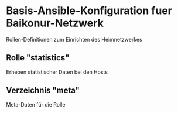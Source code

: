 # Basis-Ansible-Konfiguration fuer Baikonur-Netzwerk
Rollen-Definitionen zum Einrichten des Heimnetzwerkes

## Rolle "statistics"
Erheben statistischer Daten bei den Hosts

## Verzeichnis "meta"
Meta-Daten für die Rolle
